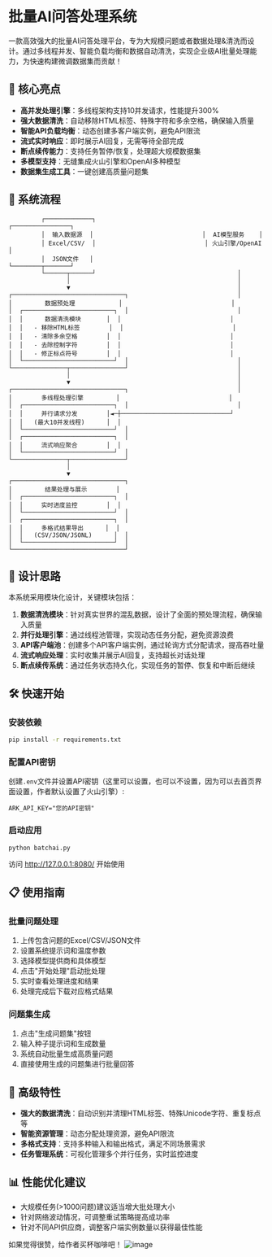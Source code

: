 # 批量AI问答处理系统

一款高效强大的批量AI问答处理平台，专为大规模问题或者数据处理&清洗而设计。通过多线程并发、智能负载均衡和数据自动清洗，实现企业级AI批量处理能力，为快速构建微调数据集而贡献！

## 💫 核心亮点

- **高并发处理引擎**：多线程架构支持10并发请求，性能提升300%
- **强大数据清洗**：自动移除HTML标签、特殊字符和多余空格，确保输入质量
- **智能API负载均衡**：动态创建多客户端实例，避免API限流
- **流式实时响应**：即时展示AI回复，无需等待全部完成
- **断点续传能力**：支持任务暂停/恢复，处理超大规模数据集
- **多模型支持**：无缝集成火山引擎和OpenAI多种模型
- **数据集生成工具**：一键创建高质量问题集

## 🔄 系统流程

```
         ┌─────────────┐                              ┌────────────────┐
         │  输入数据源  │                              │  AI模型服务    │
         │ Excel/CSV/  │                              │ 火山引擎/OpenAI │
         │  JSON文件   │                              └────────┬───────┘
         └──────┬──────┘                                       │
                │                                              │
                ▼                                              │
┌───────────────────────────────┐                              │
│         数据预处理            │                              │
│  ┌─────────────────────────┐  │                              │
│  │      数据清洗模块       │  │                              │
│  │   - 移除HTML标签        │  │                              │
│  │   - 清除多余空格        │  │                              │
│  │   - 去除控制字符        │  │                              │
│  │   - 修正标点符号        │  │                              │
│  └─────────────────────────┘  │                              │
└───────────────┬───────────────┘                              │
                │                                              │
                ▼                                              │
┌───────────────────────────────┐                              │
│        多线程处理引擎         │                              │
│  ┌─────────────────────────┐  │                              │
│  │     并行请求分发        │◄─┼──────────────────────────────┘
│  │   (最大10并发线程)      │  │
│  └─────────────────────────┘  │
│  ┌─────────────────────────┐  │
│  │     流式响应聚合        │  │
│  └─────────────────────────┘  │
└───────────────┬───────────────┘
                │
                ▼
┌───────────────────────────────┐
│         结果处理与展示        │
│  ┌─────────────────────────┐  │
│  │     实时进度监控        │  │
│  └─────────────────────────┘  │
│  ┌─────────────────────────┐  │
│  │     多格式结果导出      │  │
│  │   (CSV/JSON/JSONL)      │  │
│  └─────────────────────────┘  │
└───────────────────────────────┘
```

## 🧠 设计思路

本系统采用模块化设计，关键模块包括：

1. **数据清洗模块**：针对真实世界的混乱数据，设计了全面的预处理流程，确保输入质量
2. **并行处理引擎**：通过线程池管理，实现动态任务分配，避免资源浪费
3. **API客户端池**：创建多个API客户端实例，通过轮询方式分配请求，提高吞吐量
4. **流式响应处理**：实时收集并展示AI回复，支持超长对话处理
5. **断点续传系统**：通过任务状态持久化，实现任务的暂停、恢复和中断后继续

## 🛠️ 快速开始

### 安装依赖

```bash
pip install -r requirements.txt
```

### 配置API密钥

创建`.env`文件并设置API密钥（这里可以设置，也可以不设置，因为可以去首页界面设置，作者默认设置了火山引擎）:

```
ARK_API_KEY="您的API密钥"
```

### 启动应用

```bash
python batchai.py
```

访问 http://127.0.0.1:8080/ 开始使用

## 📋 使用指南

### 批量问题处理

1. 上传包含问题的Excel/CSV/JSON文件
2. 设置系统提示词和温度参数
3. 选择模型提供商和具体模型
4. 点击"开始处理"启动批处理
5. 实时查看处理进度和结果
6. 处理完成后下载对应格式结果

### 问题集生成

1. 点击"生成问题集"按钮
2. 输入种子提示词和生成数量
3. 系统自动批量生成高质量问题
4. 直接使用生成的问题集进行批量回答

## 🔧 高级特性

- **强大的数据清洗**：自动识别并清理HTML标签、特殊Unicode字符、重复标点等
- **智能资源管理**：动态分配处理资源，避免API限流
- **多格式支持**：支持多种输入和输出格式，满足不同场景需求
- **任务管理系统**：可视化管理多个并行任务，实时监控进度

## 📊 性能优化建议

- 大规模任务(>1000问题)建议适当增大批处理大小
- 针对网络波动情况，可调整重试策略提高成功率
- 针对不同API供应商，调整客户端实例数量以获得最佳性能




如果觉得很赞，给作者买杯咖啡吧！
![image](https://github.com/user-attachments/assets/ea09e0d4-5963-4d87-9887-0069952a3553)

